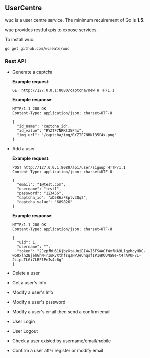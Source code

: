 ## UserCentre
 wuc is a user centre service. The minimum requirement of Go is **1.5**.

 wuc provides restful apis to expose services.

 To install wuc:

 	go get github.com/wcreate/wuc

### Rest API
  - Generate a captcha

    **Example request**:
    ```
    GET http://127.0.0.1:8080/captcha/new HTTP/1.1
    ```
    **Example response**:
    ```
    HTTP/1.1 200 OK
    Content-Type: application/json; charset=UTF-8

    {
      "id_name": "captcha_id",
      "id_value": "RYZTF7NRKl35F4x",
      "img_url": "/captcha/img/RYZTF7NRKl35F4x.png"
    }
    ```

  - Add a user

      **Example request**:
      ```
      POST http://127.0.0.1:8080/api/user/signup HTTP/1.1
      Content-Type: application/json; charset=UTF-8

      {
        "email": "1@test.com",
        "username": "test1",
        "password": "123456",
        "captcha_id": "xD586zFSptv3Qq2",
        "captcha_value": "689826"
      }
      ```
      **Example response**:
      ```
      HTTP/1.1 200 OK
      Content-Type: application/json; charset=UTF-8

      {
        "uid": 1,
        "username": "",
        "token": "2JzpfhH61KjbzXtaUniEI4wI5FS8WGfWxfNA9LIqybcyHDC-w58xln2BjehGhN-r3uRvXthfsqJNPJeUnqsfIP1uKUUNa8e-t4rAVUF7I-JiipLTLGi7LBF1PeIs4c6g"
      }
      ```

  - Delete a user

  - Get a user's info

  - Modify a user's Info

  - Modify a user's password

  - Modify a user's email then send a confirm email

  - User Login

  - User Logout

  - Check a user existed by username/email/mobile

  - Confirm a user after register or modify email
